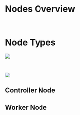 # Nodes Overview

<br>

# Node Types

![](https://github.com/JonmarCorpuz/knowledgeVault/blob/main/Jenkins/Images/jenkins-architecture.PNG)

<br>

![](https://github.com/JonmarCorpuz/knowledgeVault/blob/main/Jenkins/Images/jenkins-nodes-example.PNG)

## Controller Node

## Worker Node
